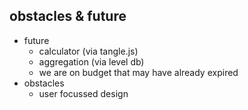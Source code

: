 obstacles & future
------------------
* future
    * calculator (via tangle.js)
    * aggregation (via level db)
    * we are on budget that may have already expired
* obstacles
    * user focussed design
   